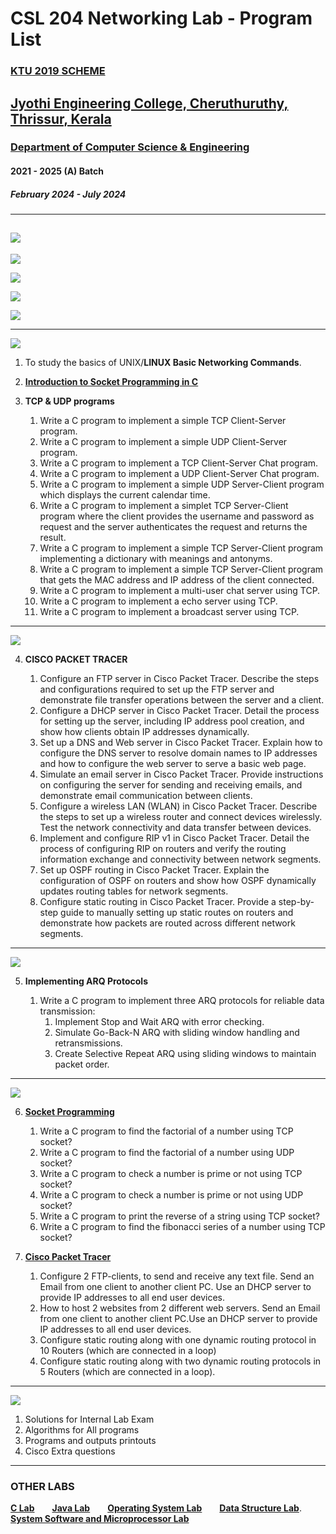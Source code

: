 # CSL 204 Networking Lab - Program List
### [**KTU 2019 SCHEME**](https://ktu.edu.in/)
## [Jyothi Engineering College, Cheruthuruthy, Thrissur, Kerala](https://jecc.ac.in/)
### [Department of Computer Science & Engineering](https://jecc.ac.in/departments/computer_science_engineering)
#### 2021 - 2025 (A) Batch
##### February 2024 - July 2024
---
## [![](https://img.shields.io/badge/Source%20Code-Download_Link-brightgreen)](https://github.com/AlwinMathew2003/networking_lab)

[![](https://img.shields.io/badge/Viva%20Voce-Questions-violet)](https://github.com/AlwinMathew2003/networking_lab/blob/main/nwlab_viva_questions.pdf)

[![](https://img.shields.io/badge/Programs%20%26%20Viva%20by-%20Alwin%20Mathew%2C%20Adithya%20E%2C%20Athul%20Murali-orange)](mailto:adithya.cse21@jecc.ac.in,alwinmathew.cse21@jecc.ac.in,athul.cse21@jecc.ac.in)

[![](https://img.shields.io/badge/GCC%20%26%20GEANY-Installation%20on%20Windows%20-yellow)](https://github.com/paulshaiju/oslab/blob/master/INSTALL_gcc_geany_on_windows.pdf)

[![](https://img.shields.io/badge/CISCO%20%20PACKET%20%20TRACER-Installation%20on%20Windows%20-yellow)](https://github.com/AlwinMathew2003/networking_lab/blob/main/cisco_packet_tracer.pdf)

---
[![](https://img.shields.io/badge/Cycle-1-blue)](https://github.com/AlwinMathew2003/networking_lab/tree/main/Cycle-1)

1. To study the basics of UNIX/**LINUX Basic Networking Commands**.
2. [**Introduction to Socket Programming in C**](https://github.com/AlwinMathew2003/networking_lab/blob/main/Cycle-1/socket_program_introduction.pdf)

3. **TCP & UDP programs**

    1. Write a C program to implement a simple TCP Client-Server program.
    2. Write a C program to implement a simple UDP Client-Server program.
    3. Write a C program to implement a TCP Client-Server Chat program.
    4. Write a C program to implement a UDP Client-Server Chat program.
    5. Write a C program to implement a simple UDP Server-Client program which displays the current calendar time.
    6. Write a C program to implement a simplet TCP Server-Client program where the client provides the username and password as request and the server authenticates the request and returns the result.
    7. Write a C program to implement a simple TCP Server-Client program implementing a dictionary with meanings and antonyms.
    8. Write a C program to implement a simple TCP Server-Client program that gets the MAC address and IP address of the client connected.
    9. Write a C program to implement a multi-user chat server using TCP.
    10. Write a C program to implement a echo server using TCP.
    11. Write a C program to implement a broadcast server using TCP.
---
[![](https://img.shields.io/badge/Cycle-2-blue)](https://github.com/AlwinMathew2003/networking_lab/tree/main/Cycle-2)



4. **CISCO PACKET TRACER**

    1. Configure an FTP server in Cisco Packet Tracer. Describe the steps and configurations required to set up the FTP server and demonstrate file transfer operations between the server and a client.
    2. Configure a DHCP server in Cisco Packet Tracer. Detail the process for setting up the server, including IP address pool creation, and show how clients obtain IP addresses dynamically. 
    3. Set up a DNS and Web server in Cisco Packet Tracer. Explain how to configure the DNS server to resolve domain names to IP addresses and how to configure the web server to serve a basic web page.
    4. Simulate an email server in Cisco Packet Tracer. Provide instructions on configuring the server for sending and receiving emails, and demonstrate email communication between clients.
    5. Configure a wireless LAN (WLAN) in Cisco Packet Tracer. Describe the steps to set up a wireless router and connect devices wirelessly. Test the network connectivity and data transfer between devices.  
    6. Implement and configure RIP v1 in Cisco Packet Tracer. Detail the process of configuring RIP on routers and verify the routing information exchange and connectivity between network segments.
    7. Set up OSPF routing in Cisco Packet Tracer. Explain the configuration of OSPF on routers and show how OSPF dynamically updates routing tables for network segments.
    8. Configure static routing in Cisco Packet Tracer. Provide a step-by-step guide to manually setting up static routes on routers and demonstrate how packets are routed across different network segments.

---
[![](https://img.shields.io/badge/Cycle-3-blue)](https://github.com/AlwinMathew2003/networking_lab/tree/main/Cyle-3)

5. **Implementing ARQ Protocols**

    1. Write a C program to implement three ARQ protocols for reliable data transmission:
        1. Implement Stop and Wait ARQ with error checking.
        2. Simulate Go-Back-N ARQ with sliding window handling and retransmissions.
        3. Create Selective Repeat ARQ using sliding windows to maintain packet order.
    
---
[![](https://img.shields.io/badge/Extra-Questions-blue)](https://github.com/AlwinMathew2003/networking_lab/tree/main/Extra-questions)

6. [**Socket Programming**](https://github.com/AlwinMathew2003/networking_lab/tree/main/Extra-questions/extra_programs)

    1. Write a C program to find the factorial of a number using TCP socket?
    2. Write a C program to find the factorial of a number using UDP socket?
    3. Write a C program to check a number is prime or not using TCP socket?
    4. Write a C program to check a number is prime or not using UDP socket?
    5. Write a C program to print the reverse of a string using TCP socket?
    6. Write a C program to find the fibonacci series of a number using TCP socket?

7. [**Cisco Packet Tracer**](https://github.com/AlwinMathew2003/networking_lab/tree/main/Extra-questions/extra_cisco)

    1. Configure 2 FTP-clients, to send and receive any text file. Send an Email from one client to another client PC.
     Use an DHCP server to provide IP addresses to all end user devices.
    2. How to host 2 websites from 2 different web servers. Send an Email from one client to another client PC.Use an DHCP server to provide IP addresses to all end user devices.
    3. Configure static routing along with one dynamic routing protocol in 10 Routers (which are connected in a loop)
    4. Configure static routing along with two dynamic routing protocols in 5 Routers (which are connected in a loop).

---

[![](https://img.shields.io/badge/Program-Prinouts-purple)](https://github.com/AlwinMathew2003/networking_lab/tree/main/printout)

1. Solutions for Internal Lab Exam
2. Algorithms for All programs
3. Programs and outputs printouts
4. Cisco Extra questions
---
### **OTHER LABS**
[**C Lab**](https://clab.netlify.app/)&emsp;&emsp;[**Java Lab**](https://oopslab.netlify.app/)&emsp;&emsp;[**Operating System Lab**](https://oslabc.netlify.app/)&emsp;&emsp;[**Data Structure Lab**](https://dsalab.netlify.app/).&emsp;&emsp;[**System Software and Microprocessor Lab**](https://masm-8086.netlify.app/)
